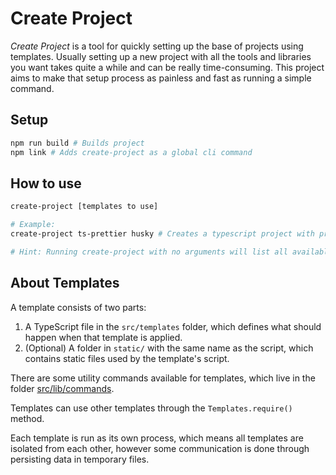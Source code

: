 # Create Project
*Create Project* is a tool for quickly setting up the base of projects using templates. Usually setting up 
a new project with all the tools and libraries you want takes quite a while and can be really time-consuming.
This project aims to make that setup process as painless and fast as running a simple command.

## Setup
```bash
npm run build # Builds project
npm link # Adds create-project as a global cli command
```

## How to use
```bash
create-project [templates to use]

# Example:
create-project ts-prettier husky # Creates a typescript project with prettier and husky

# Hint: Running create-project with no arguments will list all available templates
```

## About Templates
A template consists of two parts:
1. A TypeScript file in the `src/templates` folder, which defines what should happen when that 
   template is applied.
2. (Optional) A folder in `static/` with the same name as the script, which contains static files used by the template's
   script.
   
There are some utility commands available for templates, which live in the folder [src/lib/commands](src/lib/commands).

Templates can use other templates through the `Templates.require()` method.

Each template is run as its own process, which means all templates are isolated from each other, however
some communication is done through persisting data in temporary files. 